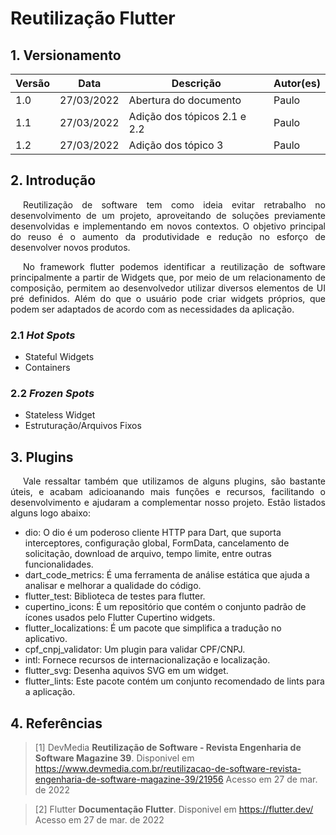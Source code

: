 # Reutilização Flutter

## 1. Versionamento

| Versão | Data       | Descrição                            | Autor(es)          |
| ------ | ---------- | -------------------------------------| -------------------|
| 1.0    | 27/03/2022 | Abertura do documento                | Paulo              |
| 1.1    | 27/03/2022 | Adição dos tópicos 2.1 e 2.2         | Paulo              | 
| 1.2    | 27/03/2022 | Adição dos tópico 3                  | Paulo              | 


## 2. Introdução
<p align="justify" style="text-indent: 20px"> Reutilização de software tem como ideia evitar retrabalho no desenvolvimento de um projeto, aproveitando de soluções previamente desenvolvidas e implementando em novos contextos. O objetivo principal do reuso é o aumento da produtividade e redução no esforço de desenvolver novos produtos. </p>

<p align="justify" style="text-indent: 20px"> No framework flutter podemos identificar a reutilização de software principalmente a partir de Widgets que, por meio de um relacionamento de composição, permitem ao desenvolvedor utilizar diversos elementos de UI pré definidos. Além do que o usuário pode criar widgets próprios, que podem ser adaptados de acordo com as necessidades da aplicação. </i></p>

### 2.1 <i>Hot Spots</i>

- Stateful Widgets
- Containers

### 2.2 <i>Frozen Spots</i>

- Stateless Widget
- Estruturação/Arquivos Fixos

## 3. Plugins

<p align="justify" style="text-indent: 20px"> Vale ressaltar também que utilizamos de alguns plugins, são bastante úteis, e acabam adicioanando mais funções e recursos, facilitando o desenvolvimento e ajudaram a complementar nosso projeto. Estão listados alguns logo abaixo:</p>

- dio: O dio é um poderoso cliente HTTP para Dart, que suporta interceptores, configuração global, FormData, cancelamento de solicitação, download de arquivo, tempo limite, entre outras funcionalidades.
- dart_code_metrics: É uma ferramenta de análise estática que ajuda a analisar e melhorar a qualidade do código.
- flutter_test: Biblioteca de testes para flutter.
- cupertino_icons: É um repositório que contém o conjunto padrão de ícones usados ​​pelo Flutter Cupertino widgets.
- flutter_localizations: É um pacote que simplifica a tradução no aplicativo.
- cpf_cnpj_validator: Um plugin para validar CPF/CNPJ.
- intl: Fornece recursos de internacionalização e localização.
- flutter_svg: Desenha aquivos SVG em um widget.
- flutter_lints: Este pacote contém um conjunto recomendado de lints para a aplicação.

## 4. Referências

> [1] DevMedia **Reutilização de Software - Revista Engenharia de Software Magazine 39**. Disponivel em <a href= "https://www.devmedia.com.br/reutilizacao-de-software-revista-engenharia-de-software-magazine-39/21956">https://www.devmedia.com.br/reutilizacao-de-software-revista-engenharia-de-software-magazine-39/21956</a>  Acesso em 27 de mar. de 2022

> [2] Flutter **Documentação Flutter**. Disponivel em <a href= "https://flutter.dev/">https://flutter.dev/</a>  Acesso em 27 de mar. de 2022

